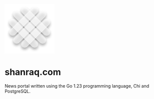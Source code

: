 ![Header](static/assets/brand/logo.png)

# shanraq.com
News portal written using the Go 1.23 programming language, Chi and PostgreSQL.
